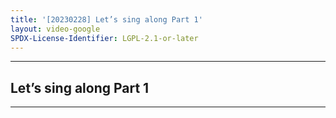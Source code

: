 ```yaml
---
title: '[20230228] Let’s sing along Part 1'
layout: video-google
SPDX-License-Identifier: LGPL-2.1-or-later
---
```


---

## Let’s sing along Part 1

<div class="container">
  <video-js id="my-video" class="vjs-fluid vjs-layout-medium" controls preload="auto" poster="/assets/images/20230228-1.jpg">
    <source src="https://drive.ayampenyet.eu.org/api/raw/?path=/%F0%9F%94%AE%20Unarchive%20Karaoke%20Moona/%5B20230228%5D%20%E3%80%90MoonUtau%E3%80%91Let's%20sing%20along%E3%80%90Unarchive%E3%80%91%20%5BMoona%20Hoshinova%20hololive-ID%5D%201%20(RhEUGexOu90).mp4" type="video/mp4"/>
  </video-js>
</div>

---
